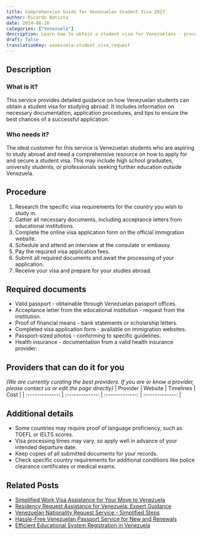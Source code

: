 ```yaml
---
title: Comprehensive Guide for Venezuelan Student Visa 2023
author: Ricardo Batista
date: 2024-06-26
categories: ["Venezuela"]
description: Learn how to obtain a student visa for Venezuelans - process, required documents, and useful tips in one place.
draft: false
translationKey: venezuela-student_visa_request
---
```


## Description
### What is it?
This service provides detailed guidance on how Venezuelan students can obtain a student visa for studying abroad. It includes information on necessary documentation, application procedures, and tips to ensure the best chances of a successful application.

### Who needs it?
The ideal customer for this service is Venezuelan students who are aspiring to study abroad and need a comprehensive resource on how to apply for and secure a student visa. This may include high school graduates, university students, or professionals seeking further education outside Venezuela.

## Procedure

1. Research the specific visa requirements for the country you wish to study in.
2. Gather all necessary documents, including acceptance letters from educational institutions.
3. Complete the online visa application form on the official immigration website.
4. Schedule and attend an interview at the consulate or embassy.
5. Pay the required visa application fees.
6. Submit all required documents and await the processing of your application.
7. Receive your visa and prepare for your studies abroad.


## Required documents

- Valid passport - obtainable through Venezuelan passport offices.
- Acceptance letter from the educational institution - request from the institution.
- Proof of financial means - bank statements or scholarship letters.
- Completed visa application form - available on immigration websites.
- Passport-sized photos - conforming to specific guidelines.
- Health insurance - documentation from a valid health insurance provider.


## Providers that can do it for you
_(We are currently curating the best providers. If you are or know a provider, please contact us or edit the page directly)_
| Provider        |     Website     |     Timelines    |       Cost      |
| :-------------: | :-------------: |  :-------------: | :-------------: |

## Additional details

- Some countries may require proof of language proficiency, such as TOEFL or IELTS scores.
- Visa processing times may vary, so apply well in advance of your intended departure date.
- Keep copies of all submitted documents for your records.
- Check specific country requirements for additional conditions like police clearance certificates or medical exams.




## Related Posts

- [Simplified Work Visa Assistance for Your Move to Venezuela](https://tramitit.com/guides/venezuela/work_visa_request/)
- [Residency Request Assistance for Venezuela: Expert Guidance](https://tramitit.com/guides/venezuela/residency_request/)
- [Venezuelan Nationality Request Service - Simplified Steps](https://tramitit.com/guides/venezuela/nationality_request/)
- [Hassle-Free Venezuelan Passport Service for New and Renewals](https://tramitit.com/guides/venezuela/venezuelan_passport/)
- [Efficient Educational System Registration in Venezuela](https://tramitit.com/guides/venezuela/educational_system_registration/)